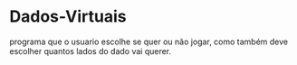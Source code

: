 # Dados-Virtuais
programa que o usuario escolhe se quer ou não jogar,
como também deve escolher quantos lados do dado vai querer.

